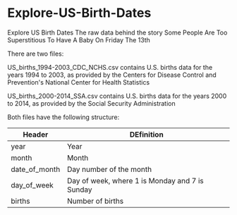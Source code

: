 # Explore-US-Birth-Dates
Explore US Birth Dates
The raw data behind the story Some People Are Too Superstitious To Have A Baby On Friday The 13th

There are two files:

US_births_1994-2003_CDC_NCHS.csv contains U.S. births data for the years 1994 to 2003, as provided by the Centers for Disease Control and Prevention's National Center for Health Statistics

US_births_2000-2014_SSA.csv contains U.S. births data for the years 2000 to 2014, as provided by the Social Security Administration

Both files have the following structure:

| Header        	| DEfinition                                     	|
|---------------	|------------------------------------------------	|
| year          	| Year                                           	|
| month         	| Month                                          	|
| date_of_month 	| Day number of the month                        	|
| day_of_week   	| Day of week, where 1 is Monday and 7 is Sunday 	|
| births        	| Number of births                               	|
